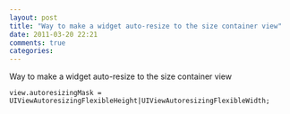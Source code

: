 ```yaml
---
layout: post
title: "Way to make a widget auto-resize to the size container view"
date: 2011-03-20 22:21
comments: true
categories: 
---
```


Way to make a widget auto-resize to the size container view


``view.autoresizingMask = UIViewAutoresizingFlexibleHeight|UIViewAutoresizingFlexibleWidth;``

